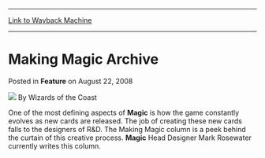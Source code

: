 
---
[Link to Wayback Machine](https://web.archive.org/web/20220127063201/https://magic.wizards.com/en/articles/archive/feature/making-magic-archive-2008-08-22)

[_metadata_:wayback_url]:- "https://magic.wizards.com/en/articles/archive/feature/making-magic-archive-2008-08-22"
[_metadata_:wayback_raw_url]:- "https://web.archive.org/web/20220127063201id_/https://magic.wizards.com/en/articles/archive/feature/making-magic-archive-2008-08-22"
[_metadata_:wayback_capture_timestamp]:- "2022-01-27 06:32:01+00:00"
[_metadata_:publish_date]:- "2008-08-22"
[_metadata_:description]:- "One of the most defining aspects of Magic is how the game constantly evolves as new cards are released. The job of creating these new cards falls to the designers of R&D. The Making Magic column is a peek behind the curtain of this creative process. Magic Head Designer Mark Rosewater currently writes this column."
[_metadata_:generator]:- "Drupal 7 (http://drupal.org)"
---


Making Magic Archive
====================



 Posted in **Feature**
 on August 22, 2008 






![](https://media.magic.wizards.com/styles/auth_small/public/images/person/wizards_author.jpg)
By Wizards of the Coast












One of the most defining aspects of **Magic** is how the game constantly evolves as new cards are released. The job of creating these new cards falls to the designers of R&D. The Making Magic column is a peek behind the curtain of this creative process. **Magic** Head Designer Mark Rosewater currently writes this column.








